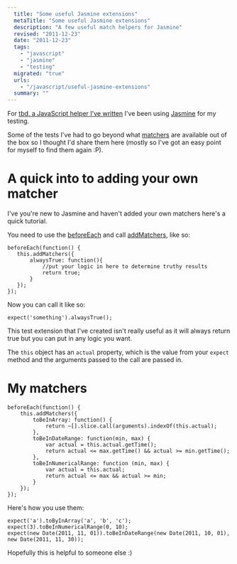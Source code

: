 ```yaml
---
  title: "Some useful Jasmine extensions"
  metaTitle: "Some useful Jasmine extensions"
  description: "A few useful match helpers for Jasmine"
  revised: "2011-12-23"
  date: "2011-12-23"
  tags: 
    - "javascript"
    - "jasmine"
    - "testing"
  migrated: "true"
  urls: 
    - "/javascript/useful-jasmine-extensions"
  summary: ""
---
```

For [tbd, a JavaScript helper I've written][1] I've been using [Jasmine][2] for my testing.

Some of the tests I've had to go beyond what [matchers][3] are available out of the box so I thought I'd share them here (mostly so I've got an easy point for myself to find them again :P).

# A quick into to adding your own matcher

I've you're new to Jasmine and haven't added your own matchers here's a quick tutorial.

You need to use the [beforeEach][4] and call [addMatchers][5], like so:

    beforeEach(function() {
       this.addMatchers({
           alwaysTrue: function(){
               //put your logic in here to determine truthy results
               return true;
           }
       });
    });

Now you can call it like so:

    expect('something').alwaysTrue();

This test extension that I've created isn't really useful as it will always return true but you can put in any logic you want.

The `this` object has an `actual` property, which is the value from your `expect` method and the arguments passed to the call are passed in.

# My matchers

    beforeEach(function() {
        this.addMatchers({
            toBeInArray: function() {
                return ~[].slice.call(arguments).indexOf(this.actual);
            },
            toBeInDateRange: function(min, max) {
                var actual = this.actual.getTime();
                return actual <= max.getTime() && actual >= min.getTime();
            },
            toBeInNumericalRange: function (min, max) {
                var actual = this.actual;
                return actual <= max && actual >= min;
            }
        });
    });

Here's how you use them:

    expect('a').toByInArray('a', 'b', 'c');
    expect(3).toBeInNumericalRange(0, 10);
    expect(new Date(2011, 11, 01)).toBeInDateRange(new Date(2011, 10, 01), new Date(2011, 11, 30));

Hopefully this is helpful to someone else :)


  [1]: https://www.aaron-powell.com/javascript/building-data-with-tbd
  [2]: http://pivotal.github.com/jasmine/
  [3]: http://pivotal.github.com/jasmine/jsdoc/symbols/jasmine.Matchers.html
  [4]: http://pivotal.github.com/jasmine/jsdoc/symbols/jasmine.Suite.html#beforeEach
  [5]: http://pivotal.github.com/jasmine/jsdoc/symbols/jasmine.Spec.html#addMatchers